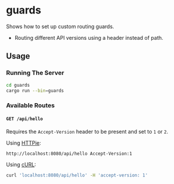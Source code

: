 # guards

Shows how to set up custom routing guards.

- Routing different API versions using a header instead of path.

## Usage

### Running The Server

```sh
cd guards
cargo run --bin=guards
```

### Available Routes

#### `GET /api/hello`

Requires the `Accept-Version` header to be present and set to `1` or `2`.

Using [HTTPie]:

```sh
http://localhost:8080/api/hello Accept-Version:1
```

Using [cURL]:

```sh
curl 'localhost:8080/api/hello' -H 'accept-version: 1'
```

[httpie]: https://httpie.org
[curl]: https://curl.haxx.se
